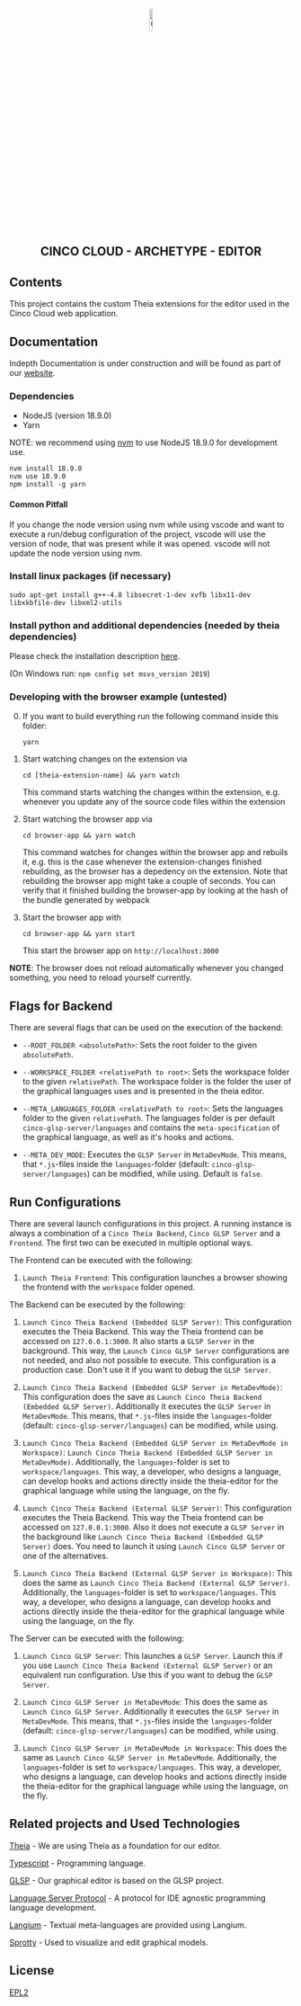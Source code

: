 <div align='center'>

<br />

<img src="https://gitlab.com/scce/cinco-cloud/-/raw/main/docs/vuepress/src/.vuepress/public/assets/cinco_cloud_logo.png" width="10%" alt="Cinco Cloud Logo" />

<h2>CINCO CLOUD - ARCHETYPE - EDITOR</h2>

</div>

## Contents

This project contains the custom Theia extensions for the editor used in the Cinco Cloud web application.

## Documentation

Indepth Documentation is under construction and will be found as part of our [website](https://scce.gitlab.io/cinco-cloud/).

### Dependencies

- NodeJS (version 18.9.0)
- Yarn

NOTE: we recommend using [nvm](https://github.com/creationix/nvm#install-script) to use NodeJS 18.9.0 for development use.

    nvm install 18.9.0
    nvm use 18.9.0
    npm install -g yarn

#### Common Pitfall

If you change the node version using nvm while using vscode and want to execute a run/debug configuration of
the project, vscode will use the version of node, that was present while it was opened. vscode will not
update the node version using nvm.

### Install linux packages (if necessary)

    sudo apt-get install g++-4.8 libsecret-1-dev xvfb libx11-dev libxkbfile-dev libxml2-utils

### Install python and additional dependencies (needed by theia dependencies)

Please check the installation description [here](https://github.com/nodejs/node-gyp#installation).

(On Windows run: ```npm config set msvs_version 2019```)

### Developing with the browser example (untested)

0. If you want to build everything run the following command inside this folder:

    ```yarn```

1. Start watching changes on the extension via

   ```cd [theia-extension-name] && yarn watch```

   This command starts watching the changes within the extension, e.g. whenever you update any
   of the source code files within the extension

2. Start watching the browser app via

   ```cd browser-app && yarn watch```

   This command watches for changes within the browser app and rebuils it, e.g. this is the
   case whenever the extension-changes finished rebuilding, as the browser has a depedency
   on the extension. Note that rebuilding the browser app might take a couple of seconds. You can
   verify that it finished building the browser-app by looking at the hash of the bundle generated by
   webpack

3. Start the browser app with

   ```cd browser-app && yarn start```

   This start the browser app on `http://localhost:3000`

**NOTE**: The browser does not reload automatically whenever you changed something, you need to reload yourself currently.

## Flags for Backend

There are several flags that can be used on the execution of the backend:

- `--ROOT_FOLDER <absolutePath>`: Sets the root folder to the given `absolutePath`.

- `--WORKSPACE_FOLDER <relativePath to root>`: Sets the workspace folder to the given `relativePath`. The workspace folder is the folder the user of the graphical languages uses and is presented in the theia editor.

- `--META_LANGUAGES_FOLDER <relativePath to root>`: Sets the languages folder to the given `relativePath`. The languages folder is per default `cinco-glsp-server/languages` and contains the `meta-specification` of the graphical language, as well as it's hooks and actions.

- `--META_DEV_MODE`: Executes the `GLSP Server` in `MetaDevMode`. This means, that `*.js`-files inside the `languages`-folder (default: `cinco-glsp-server/languages`) can be modified, while using. Default is `false`.

## Run Configurations

There are several launch configurations in this project. A running instance is always a combination of a `Cinco Theia Backend`, `Cinco GLSP Server` and a `Frontend`. The first two can be executed in multiple optional ways.

The Frontend can be executed with the following:

1. `Launch Theia Frontend`: This configuration launches a browser showing the frontend with the `workspace` folder opened.

The Backend can be executed by the following:

1. `Launch Cinco Theia Backend (Embedded GLSP Server)`: This configuration executes the Theia Backend. This way the Theia frontend can be accessed on `127.0.0.1:3000`. It also starts a `GLSP Server` in the background. This way, the `Launch Cinco GLSP Server` configurations are not needed, and also not possible to execute. This configuration is a production case. Don't use it if you want to debug the `GLSP Server`.

2. `Launch Cinco Theia Backend (Embedded GLSP Server in MetaDevMode)`: This configuration does the save as `Launch Cinco Theia Backend (Embedded GLSP Server)`. Additionally it executes the `GLSP Server` in `MetaDevMode`. This means, that `*.js`-files inside the `languages`-folder (default: `cinco-glsp-server/languages`) can be modified, while using.

3. `Launch Cinco Theia Backend (Embedded GLSP Server in MetaDevMode in Workspace)`: `Launch Cinco Theia Backend (Embedded GLSP Server in MetaDevMode)`. Additionally, the `languages`-folder is set to `workspace/languages`. This way, a developer, who designs a language, can develop hooks and actions directly inside the theia-editor for the graphical language while using the language, on the fly.

4. `Launch Cinco Theia Backend (External GLSP Server)`: This configuration executes the Theia Backend. This way the Theia frontend can be accessed on `127.0.0.1:3000`. Also it does not execute a `GLSP Server` in the background like `Launch Cinco Theia Backend (Embedded GLSP Server)` does. You need to launch it using `Launch Cinco GLSP Server` or one of the alternatives.

5. `Launch Cinco Theia Backend (External GLSP Server in Workspace)`: This does the same as `Launch Cinco Theia Backend (External GLSP Server)`. Additionally, the `languages`-folder is set to `workspace/languages`. This way, a developer, who designs a language, can develop hooks and actions directly inside the theia-editor for the graphical language while using the language, on the fly.

The Server can be executed with the following:

1. `Launch Cinco GLSP Server`: This launches a `GLSP Server`. Launch this if you use `Launch Cinco Theia Backend (External GLSP Server)` or an equivalent run configuration. Use this if you want to debug the `GLSP Server`.

2. `Launch Cinco GLSP Server in MetaDevMode`: This does the same as `Launch Cinco GLSP Server`. Additionally it executes the `GLSP Server` in `MetaDevMode`. This means, that `*.js`-files inside the `languages`-folder (default: `cinco-glsp-server/languages`) can be modified, while using.

3. `Launch Cinco GLSP Server in MetaDevMode in Workspace`: This does the same as `Launch Cinco GLSP Server in MetaDevMode`. Additionally, the `languages`-folder is set to `workspace/languages`. This way, a developer, who designs a language, can develop hooks and actions directly inside the theia-editor for the graphical language while using the language, on the fly.

## Related projects and Used Technologies

[Theia][theia] - We are using Theia as a foundation for our editor.

[Typescript][typescript] - Programming language.

[GLSP][glsp] - Our graphical editor is based on the GLSP project.

[Language Server Protocol][lsp] - A protocol for IDE agnostic programming language development.

[Langium][langium] - Textual meta-languages are provided using Langium.

[Sprotty][sprotty] - Used to visualize and edit graphical models.

[//]: # "Source definitions"
[theia]: https://github.com/eclipse-theia/theia "Theia"
[typescript]: https://www.typescriptlang.org/ "Typescript"
[glsp]: https://github.com/eclipse-glsp/glsp "The Graphical Language Server Platform"
[lsp]: https://microsoft.github.io/language-server-protocol/ "Language Server Protocol"
[langium]: https://langium.org/ "Langium"
[sprotty]: https://sprotty.org/ "Sprotty"

## License

[EPL2](https://www.eclipse.org/legal/epl-2.0/)
